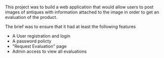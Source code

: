 This project was to build a web application that would allow users to post images of antiques with information attached to the image in order to get an evaluation of the product.

The brief was to ensure that it had at least the following features 
- A User registration and login
- A password policty
- "Request Evaluation" page
- Admin access to view all evaluations

